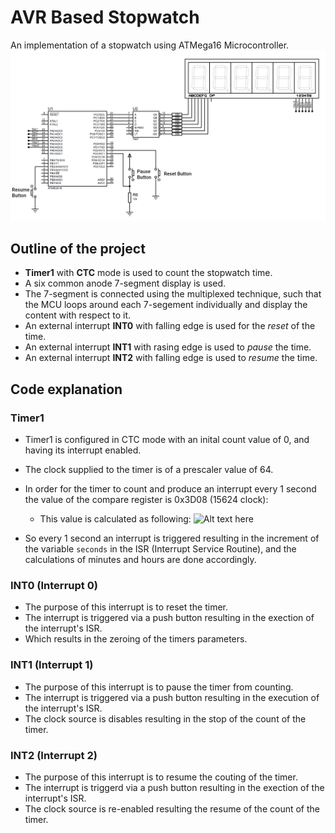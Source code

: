 # AVR Based Stopwatch
An implementation of a stopwatch using ATMega16 Microcontroller.
![Alt text here](https://github.com/khaledmust/AVR-Based-Stopwatch/blob/4d11df499fb5bd4f055dd9117b06e1c1b33c5a51/Stopwatch%20Preview.png)

## Outline of the project
- **Timer1** with **CTC** mode is used to count the stopwatch time.
- A six common anode 7-segment display is used.
- The 7-segment is connected using the multiplexed technique, such that the MCU loops around each 7-segement individually and display the content with respect to it.
- An external interrupt **INT0** with falling edge is used for the *reset* of the time.
- An external interrupt **INT1** with rasing edge is used to *pause* the time.
- An external interrupt **INT2** with falling edge is used to *resume* the time.

## Code explanation
### Timer1
- Timer1 is configured in CTC mode with an inital count value of 0, and having its interrupt enabled.
- The clock supplied to the timer is of a prescaler value of 64.
- In order for the timer to count and produce an interrupt every 1 second the value of the compare register is 0x3D08 (15624 clock):
  - This value is calculated as following:
![Alt text here](https://github.com/khaledmust/AVR_Based_Stopwatch/blob/main/OCR_Calc.svg)

- So every 1 second an interrupt is triggered resulting in the increment of the variable `seconds` in the ISR (Interrupt Service Routine), and the calculations of minutes and hours are done accordingly.

### INT0 (Interrupt 0)
- The purpose of this interrupt is to reset the timer.
- The interrupt is triggered via a push button resulting in the exection of the interrupt's ISR.
- Which results in the zeroing of the timers parameters.

### INT1 (Interrupt 1)
- The purpose of this interrupt is to pause the timer from counting.
- The interrupt is triggered via a push button resulting in the execution of the interrupt's ISR.
- The clock source is disables resulting in the stop of the count of the timer.

### INT2 (Interrupt 2)
- The purpose of this interrupt is to resume the couting of the timer.
- The interrupt is triggerd via a push button resulting in the exection of the interrupt's ISR.
- The clock source is re-enabled resulting the resume of the count of the timer.
